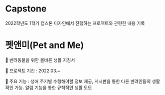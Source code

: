 # Capstone
2022학년도 1학기 캡스톤 디자인에서 진행하는 프로젝트와 관련한 내용 기록




# 펫앤미(Pet and Me)

🐶 반려동물을 위한 올바른 생활 지침서

🌷 프로젝트 기간 : 2022.03.~

🌼 주요 기능 : 생애 주기별 수행해야할 정보 제공, 게시판을 통한 다른 반려인들의 생활 확인 가능. 알림 기능을 통한 규칙적인 생활 도모
